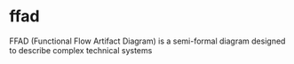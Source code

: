 # ffad
FFAD (Functional Flow Artifact Diagram) is a semi-formal diagram designed to describe complex technical systems
